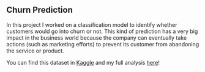 ## Churn Prediction


In this project I worked on a classification model to identify whether customers would go into churn or not. This kind of prediction has a very big impact in the business world because the company can eventually take actions (such as marketing efforts) to prevent its customer from abandoning the service or product. 

You can find this dataset in [Kaggle](https://www.kaggle.com/shubh0799/churn-modelling) and my full analysis [here](https://medium.com/@whzpvictoria/modelo-de-predição-de-churn-2dd9453db099)!





